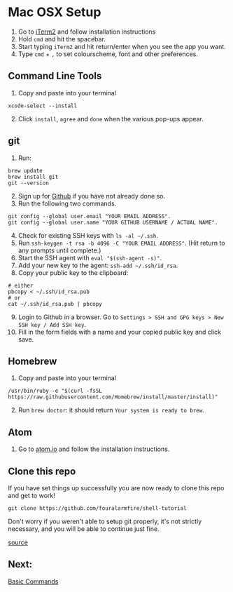 # Mac OSX Setup
1. Go to [iTerm2](https://www.iterm2.com/downloads.html) and follow installation instructions
2. Hold `cmd` and hit the spacebar.
3. Start typing `iTerm2` and hit return/enter when you see the app you want.
4. Type `cmd` + `,` to set colourscheme, font and other preferences.

## Command Line Tools
1. Copy and paste into your terminal

  `xcode-select --install`

2. Click `install`, `agree` and `done` when the various pop-ups appear.

## git
1. Run:

  ```
  brew update
  brew install git
  git --version
  ```

2. Sign up for [Github](https://github.com/) if you have not already done so.
3. Run the following two commands.

  ```
  git config --global user.email "YOUR EMAIL ADDRESS".
  git config --global user.name "YOUR GITHUB USERNAME / ACTUAL NAME".
  ```

4. Check for existing SSH keys with `ls -al ~/.ssh`.
5. Run `ssh-keygen -t rsa -b 4096 -C "YOUR EMAIL ADDRESS"`. (Hit return to any prompts until complete.)
6. Start the SSH agent with `eval "$(ssh-agent -s)"`.
7. Add your new key to the agent: `ssh-add ~/.ssh/id_rsa`.
8. Copy your public key to the clipboard:

  ```
  # either
  pbcopy < ~/.ssh/id_rsa.pub
  # or
  cat ~/.ssh/id_rsa.pub | pbcopy
  ```

9. Login to Github in a browser. Go to `Settings > SSH and GPG keys > New SSH key / Add SSH key`.
10. Fill in the form fields with a name and your copied public key and click save.

## Homebrew
1. Copy and paste into your terminal

  ```
  /usr/bin/ruby -e "$(curl -fsSL https://raw.githubusercontent.com/Homebrew/install/master/install)"
  ```

2. Run `brew doctor`: it should return `Your system is ready to brew`.

## Atom
1. Go to [atom.io](https://atom.io/) and follow the installation instructions.

## Clone this repo
If you have set things up successfully you are now ready to clone this repo and get to work!
```
git clone https://github.com/fouralarmfire/shell-tutorial
```
Don't worry if you weren't able to setup git properly, it's not strictly necessary, and you will
be able to continue just fine.

[source](https://www.moncefbelyamani.com/how-to-install-xcode-homebrew-git-rvm-ruby-on-mac/)


## Next:
[Basic Commands](https://github.com/fouralarmfire/shell-tutorial/blob/master/osx_and_linux/basics.md#basic-commands)
